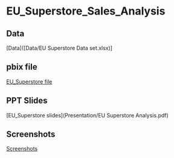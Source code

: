 # EU_Superstore_Sales_Analysis
 ## Data
 [Data]([Data/EU Superstore Data set.xlsx)]
 ## pbix file
 [EU_Superstore file](PowerBI_File/EU_Superstore.pbix)
 ## PPT Slides
 [EU_Superstore slides](Presentation/EU Superstore Analysis.pdf)
 ## Screenshots
 [Screenshots](Screenshots)
